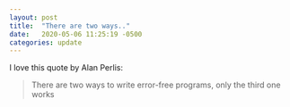 ```yaml
---
layout: post
title:  "There are two ways.."
date:   2020-05-06 11:25:19 -0500
categories: update
---
```

I love this quote by Alan Perlis:

> There are two ways to write error-free programs, only the third one works 